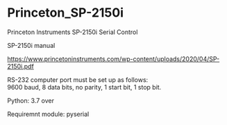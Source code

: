 # Princeton_SP-2150i
Princeton Instruments SP-2150i Serial Control

SP-2150i manual

https://www.princetoninstruments.com/wp-content/uploads/2020/04/SP-2150i.pdf

RS-232 computer port must be set up as follows:  
9600 baud, 8 data bits, no parity, 1 start bit, 1 stop bit.  

Python: 3.7 over

Requiremnt module: pyserial
